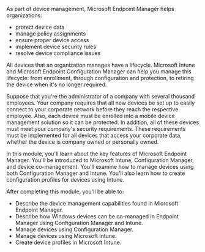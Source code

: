 As part of device management, Microsoft Endpoint Manager helps organizations:

 -  protect device data
 -  manage policy assignments
 -  ensure proper device access
 -  implement device security rules
 -  resolve device compliance issues

All devices that an organization manages have a lifecycle. Microsoft Intune and Microsoft Endpoint Configuration Manager can help you manage this lifecycle: from enrollment, through configuration and protection, to retiring the device when it's no longer required.

Suppose that you're the administrator of a company with several thousand employees. Your company requires that all new devices be set up to easily connect to your corporate network before they reach the respective employee. Also, each device must be enrolled into a mobile device management solution so it can be protected. In addition, all of these devices must meet your company's security requirements. These requirements must be implemented for all devices that access your corporate data, whether the device is company owned or personally owned.

In this module, you'll learn about the key features of Microsoft Endpoint Manager. You'll be introduced to Microsoft Intune, Configuration Manager, and device co-management. You'll examine how to manage devices using both Configuration Manager and Intune. You'll also learn how to create configuration profiles for devices using Intune.

After completing this module, you'll be able to:

 -  Describe the device management capabilities found in Microsoft Endpoint Manager.
 -  Describe how Windows devices can be co-managed in Endpoint Manager using Configuration Manager and Intune.
 -  Manage devices using Configuration Manager.
 -  Manage devices using Microsoft Intune.
 -  Create device profiles in Microsoft Intune.
